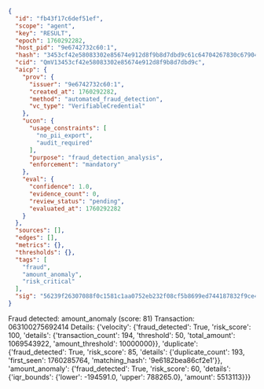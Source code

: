 ```json
{
  "id": "fb43f17c6def51ef",
  "scope": "agent",
  "key": "RESULT",
  "epoch": 1760292282,
  "host_pid": "9e6742732c60:1",
  "hash": "3453cf42e58083302e85674e912d8f9b8d7dbd9c61c64704267830c67904ae1a",
  "cid": "QmV13453cf42e58083302e85674e912d8f9b8d7dbd9c",
  "aicp": {
    "prov": {
      "issuer": "9e6742732c60:1",
      "created_at": 1760292282,
      "method": "automated_fraud_detection",
      "vc_type": "VerifiableCredential"
    },
    "ucon": {
      "usage_constraints": [
        "no_pii_export",
        "audit_required"
      ],
      "purpose": "fraud_detection_analysis",
      "enforcement": "mandatory"
    },
    "eval": {
      "confidence": 1.0,
      "evidence_count": 0,
      "review_status": "pending",
      "evaluated_at": 1760292282
    }
  },
  "sources": [],
  "edges": [],
  "metrics": {},
  "thresholds": {},
  "tags": [
    "fraud",
    "amount_anomaly",
    "risk_critical"
  ],
  "sig": "56239f26307088f0c1581c1aa0752eb232f08cf5b8699ed744187832f9ce490b"
}
```

Fraud detected: amount_anomaly (score: 81)
Transaction: 063100275692414
Details: {'velocity': {'fraud_detected': True, 'risk_score': 100, 'details': {'transaction_count': 194, 'threshold': 50, 'total_amount': 1069543922, 'amount_threshold': 10000000}}, 'duplicate': {'fraud_detected': True, 'risk_score': 85, 'details': {'duplicate_count': 193, 'first_seen': 1760285764, 'matching_hash': '9e6182bea86cf2e1'}}, 'amount_anomaly': {'fraud_detected': True, 'risk_score': 60, 'details': {'iqr_bounds': {'lower': -194591.0, 'upper': 788265.0}, 'amount': 5513113}}}